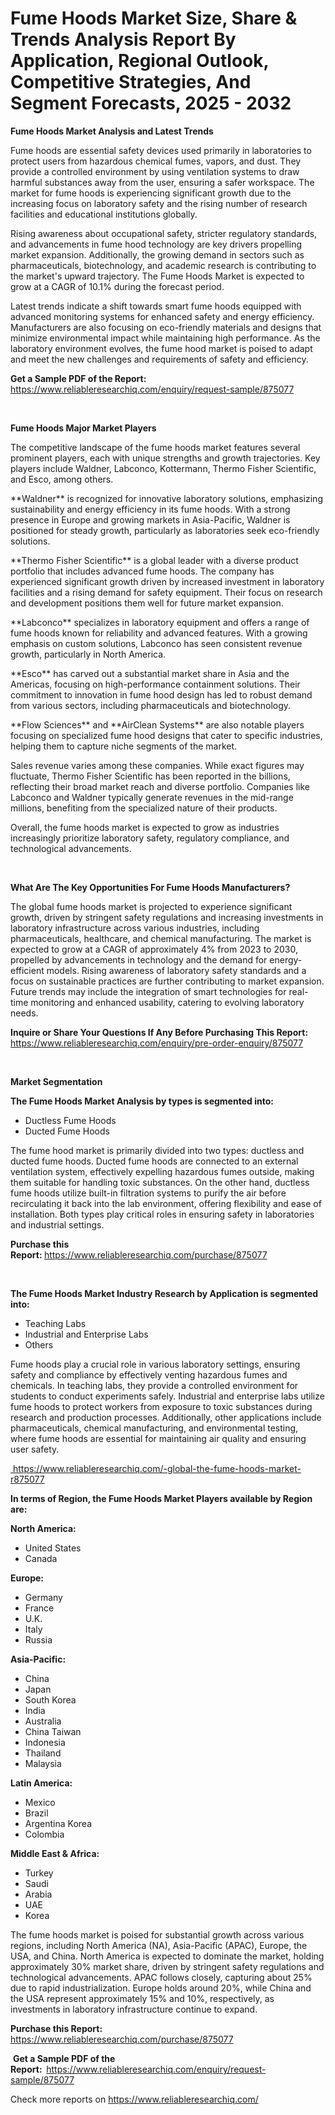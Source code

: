 <p><h1>Fume Hoods Market Size, Share & Trends Analysis Report By Application, Regional Outlook, Competitive Strategies, And Segment Forecasts, 2025 - 2032</h1></p><p><strong>Fume Hoods Market Analysis and Latest Trends</strong></p>
<p><p>Fume hoods are essential safety devices used primarily in laboratories to protect users from hazardous chemical fumes, vapors, and dust. They provide a controlled environment by using ventilation systems to draw harmful substances away from the user, ensuring a safer workspace. The market for fume hoods is experiencing significant growth due to the increasing focus on laboratory safety and the rising number of research facilities and educational institutions globally.</p><p>Rising awareness about occupational safety, stricter regulatory standards, and advancements in fume hood technology are key drivers propelling market expansion. Additionally, the growing demand in sectors such as pharmaceuticals, biotechnology, and academic research is contributing to the market's upward trajectory. The Fume Hoods Market is expected to grow at a CAGR of 10.1% during the forecast period. </p><p>Latest trends indicate a shift towards smart fume hoods equipped with advanced monitoring systems for enhanced safety and energy efficiency. Manufacturers are also focusing on eco-friendly materials and designs that minimize environmental impact while maintaining high performance. As the laboratory environment evolves, the fume hood market is poised to adapt and meet the new challenges and requirements of safety and efficiency.</p></p>
<p><strong>Get a Sample PDF of the Report:&nbsp;</strong> <a href="https://www.reliableresearchiq.com/enquiry/request-sample/875077?utm_campaign=3296&utm_medium=2&utm_source=Github&utm_content=ia&utm_term=21032025&utm_id=fume-hoods">https://www.reliableresearchiq.com/enquiry/request-sample/875077</a></p>
<p>&nbsp;</p>
<p><strong>Fume Hoods Major Market Players</strong></p>
<p><p>The competitive landscape of the fume hoods market features several prominent players, each with unique strengths and growth trajectories. Key players include Waldner, Labconco, Kottermann, Thermo Fisher Scientific, and Esco, among others.</p><p>**Waldner** is recognized for innovative laboratory solutions, emphasizing sustainability and energy efficiency in its fume hoods. With a strong presence in Europe and growing markets in Asia-Pacific, Waldner is positioned for steady growth, particularly as laboratories seek eco-friendly solutions.</p><p>**Thermo Fisher Scientific** is a global leader with a diverse product portfolio that includes advanced fume hoods. The company has experienced significant growth driven by increased investment in laboratory facilities and a rising demand for safety equipment. Their focus on research and development positions them well for future market expansion.</p><p>**Labconco** specializes in laboratory equipment and offers a range of fume hoods known for reliability and advanced features. With a growing emphasis on custom solutions, Labconco has seen consistent revenue growth, particularly in North America.</p><p>**Esco** has carved out a substantial market share in Asia and the Americas, focusing on high-performance containment solutions. Their commitment to innovation in fume hood design has led to robust demand from various sectors, including pharmaceuticals and biotechnology.</p><p>**Flow Sciences** and **AirClean Systems** are also notable players focusing on specialized fume hood designs that cater to specific industries, helping them to capture niche segments of the market.</p><p>Sales revenue varies among these companies. While exact figures may fluctuate, Thermo Fisher Scientific has been reported in the billions, reflecting their broad market reach and diverse portfolio. Companies like Labconco and Waldner typically generate revenues in the mid-range millions, benefiting from the specialized nature of their products.</p><p>Overall, the fume hoods market is expected to grow as industries increasingly prioritize laboratory safety, regulatory compliance, and technological advancements.</p></p>
<p>&nbsp;</p>
<p><strong>What Are The Key Opportunities For Fume Hoods Manufacturers?</strong></p>
<p><p>The global fume hoods market is projected to experience significant growth, driven by stringent safety regulations and increasing investments in laboratory infrastructure across various industries, including pharmaceuticals, healthcare, and chemical manufacturing. The market is expected to grow at a CAGR of approximately 4% from 2023 to 2030, propelled by advancements in technology and the demand for energy-efficient models. Rising awareness of laboratory safety standards and a focus on sustainable practices are further contributing to market expansion. Future trends may include the integration of smart technologies for real-time monitoring and enhanced usability, catering to evolving laboratory needs.</p></p>
<p><strong>Inquire or Share Your Questions If Any Before Purchasing This Report:</strong> <a href="https://www.reliableresearchiq.com/enquiry/pre-order-enquiry/875077?utm_campaign=3296&utm_medium=2&utm_source=Github&utm_content=ia&utm_term=21032025&utm_id=fume-hoods">https://www.reliableresearchiq.com/enquiry/pre-order-enquiry/875077</a></p>
<p>&nbsp;</p>
<p><strong>Market Segmentation</strong></p>
<p><strong>The Fume Hoods Market Analysis by types is segmented into:</strong></p>
<p><ul><li>Ductless Fume Hoods</li><li>Ducted Fume Hoods</li></ul></p>
<p><p>The fume hood market is primarily divided into two types: ductless and ducted fume hoods. Ducted fume hoods are connected to an external ventilation system, effectively expelling hazardous fumes outside, making them suitable for handling toxic substances. On the other hand, ductless fume hoods utilize built-in filtration systems to purify the air before recirculating it back into the lab environment, offering flexibility and ease of installation. Both types play critical roles in ensuring safety in laboratories and industrial settings.</p></p>
<p><strong>Purchase this Report:&nbsp;</strong><a href="https://www.reliableresearchiq.com/purchase/875077?utm_campaign=3296&utm_medium=2&utm_source=Github&utm_content=ia&utm_term=21032025&utm_id=fume-hoods">https://www.reliableresearchiq.com/purchase/875077</a></p>
<p>&nbsp;</p>
<p><strong>The Fume Hoods Market Industry Research by Application is segmented into:</strong></p>
<p><ul><li>Teaching Labs</li><li>Industrial and Enterprise Labs</li><li>Others</li></ul></p>
<p><p>Fume hoods play a crucial role in various laboratory settings, ensuring safety and compliance by effectively venting hazardous fumes and chemicals. In teaching labs, they provide a controlled environment for students to conduct experiments safely. Industrial and enterprise labs utilize fume hoods to protect workers from exposure to toxic substances during research and production processes. Additionally, other applications include pharmaceuticals, chemical manufacturing, and environmental testing, where fume hoods are essential for maintaining air quality and ensuring user safety.</p></p>
<p><a href="https://www.reliableresearchiq.com/-global-the-fume-hoods-market-r875077?utm_campaign=3296&utm_medium=2&utm_source=Github&utm_content=ia&utm_term=21032025&utm_id=fume-hoods">&nbsp;https://www.reliableresearchiq.com/-global-the-fume-hoods-market-r875077</a></p>
<p><strong>In terms of Region, the Fume Hoods Market Players available by Region are:</strong></p>
<p>
    <p> <strong> North America: </strong>
        <ul>
            <li>United States</li>
            <li>Canada</li>
        </ul>
        </p> 
    <p> <strong> Europe: </strong>
        <ul>
            <li>Germany</li>
            <li>France</li>
            <li>U.K.</li>
            <li>Italy</li>
            <li>Russia</li>
        </ul>
        </p> 
    <p> <strong> Asia-Pacific: </strong>
        <ul>
            <li>China</li>
            <li>Japan</li>
            <li>South Korea</li>
            <li>India</li>
            <li>Australia</li>
            <li>China Taiwan</li>
            <li>Indonesia</li>
            <li>Thailand</li>
            <li>Malaysia</li>
        </ul>
        </p> 
    <p> <strong> Latin America: </strong>
        <ul>
            <li>Mexico</li>
            <li>Brazil</li>
            <li>Argentina Korea</li>
            <li>Colombia</li>
        </ul>
        </p> 
    <p> <strong> Middle East & Africa: </strong>
        <ul>
            <li>Turkey</li>
            <li>Saudi</li>
            <li>Arabia</li>
            <li>UAE</li>
            <li>Korea</li>
        </ul>
    </p>
    </p>
<p><p>The fume hoods market is poised for substantial growth across various regions, including North America (NA), Asia-Pacific (APAC), Europe, the USA, and China. North America is expected to dominate the market, holding approximately 30% market share, driven by stringent safety regulations and technological advancements. APAC follows closely, capturing about 25% due to rapid industrialization. Europe holds around 20%, while China and the USA represent approximately 15% and 10%, respectively, as investments in laboratory infrastructure continue to expand.</p></p>
<p><strong>Purchase this Report: </strong><a href="https://www.reliableresearchiq.com/purchase/875077?utm_campaign=3296&utm_medium=2&utm_source=Github&utm_content=ia&utm_term=21032025&utm_id=fume-hoods">https://www.reliableresearchiq.com/purchase/875077</a></p>
<p>&nbsp;<strong>Get a Sample PDF of the Report:&nbsp;&nbsp;</strong><a href="https://www.reliableresearchiq.com/enquiry/request-sample/875077?utm_campaign=3296&utm_medium=2&utm_source=Github&utm_content=ia&utm_term=21032025&utm_id=fume-hoods">https://www.reliableresearchiq.com/enquiry/request-sample/875077</a></p>
<p><strong></strong></p>
<p>Check more reports on <a href="https://www.reliableresearchiq.com/?utm_campaign=3296&utm_medium=2&utm_source=Github&utm_content=ia&utm_term=21032025&utm_id=fume-hoods">https://www.reliableresearchiq.com/</a></p>